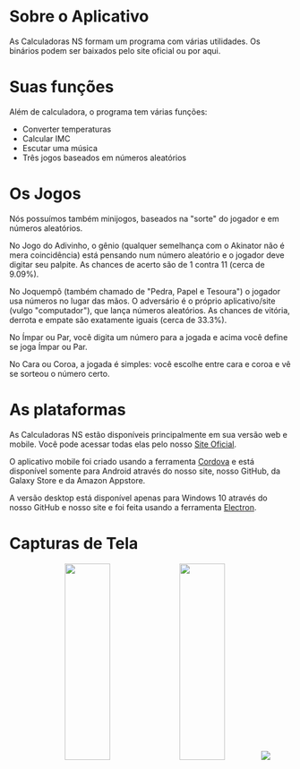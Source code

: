 # Sobre o Aplicativo
As Calculadoras NS formam um programa com várias utilidades. Os binários podem ser baixados pelo site oficial ou por aqui.

# Suas funções 

Além de calculadora, o programa tem várias funções:

- Converter temperaturas
- Calcular IMC
- Escutar uma música
- Três jogos baseados em números aleatórios

# Os Jogos

<p>Nós possuímos também minijogos, baseados na "sorte" do jogador e em números aleatórios.</p>
<p>No Jogo do Adivinho, o gênio (qualquer semelhança com o Akinator não é mera coincidência) está pensando num número aleatório e o jogador deve digitar seu palpite. As chances de acerto são de 1 contra 11 (cerca de 9.09%).</p>
<p>No Joquempô (também chamado de "Pedra, Papel e Tesoura") o jogador usa números no lugar das mãos. O adversário é o próprio aplicativo/site (vulgo "computador"), que lança números aleatórios. As chances de vitória, derrota e empate são exatamente iguais (cerca de 33.3%).</p>
<p>No Ímpar ou Par, você digita um número para a jogada e acima você define se joga Ímpar ou Par.</p>
<p>No Cara ou Coroa, a jogada é simples: você escolhe entre cara e coroa e vê se sorteou o número certo.</p>

# As plataformas

<p>As Calculadoras NS estão disponíveis principalmente em sua versão web e mobile. Você pode acessar todas elas pelo nosso <a href='https://nsprogramas.github.io/Calculadoras-NS/'>Site Oficial</a>. <p>O aplicativo mobile foi criado usando a ferramenta <a href = 'https://cordova.apache.org/'>Cordova</a> e está disponível somente para Android através do nosso site, nosso GitHub, da Galaxy Store e da Amazon Appstore.</p> <p>A versão desktop está disponível apenas para Windows 10 através do nosso GitHub e nosso site e foi feita usando a ferramenta <a href = 'www.electronjs.org'>Electron</a>.</p></p>

# Capturas de Tela

<p align="center">
<img src="https://img.samsungapps.com/productNew/000006096038/POR/ScreenShot_20220124103014122_800_480_1.png" width="40%" height="30%">
<img src="https://img.samsungapps.com/productNew/000006096038/POR/ScreenShot_20220124103014122_800_480_2.png" width="40%" height="30%">
<img src="https://img.samsungapps.com/productNew/000006096038/POR/ScreenShot_20220124103014122_800_480_320_3.png">
</p>



